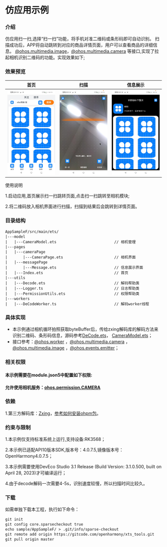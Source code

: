 # 仿应用示例 

### 介绍

仿应用扫一扫,选择“扫一扫”功能，将手机对准二维码或条形码即可自动识别。
扫描成功后，APP将自动跳转到对应的商品详情页面，用户可以查看商品的详细信息。
[@ohos.multimedia.image](https://gitcode.com/openharmony/docs/blob/OpenHarmony-4.0-Beta1/zh-cn/application-dev/reference/apis/js-apis-image.md)，[@ohos.multimedia.camera](https://gitcode.com/openharmony/docs/blob/OpenHarmony-4.0-Beta1/zh-cn/application-dev/reference/apis/js-apis-camera.md)
等接口,实现了拉起相机识别二维码的功能。实现效果如下;

### 效果预览

| 首页                                                        | 扫描                                                                            | 信息展示                                                                          | 
|-----------------------------------------------------------|-------------------------------------------------------------------------------|-------------------------------------------------------------------------------|
| ![首页.png](screenshots%2Fdevices%2F%E9%A6%96%E9%A1%B5.png) | ![扫描界面.png](screenshots%2Fdevices%2F%E6%89%AB%E6%8F%8F%E7%95%8C%E9%9D%A2.png) | ![信息界面.png](screenshots%2Fdevices%2F%E4%BF%A1%E6%81%AF%E7%95%8C%E9%9D%A2.png) |

使用说明

1.启动应用,首页展示扫一扫跳转页面,点击扫一扫跳转至相机模块;

2.将二维码放入相机界面进行扫描，扫描到结果后会跳转到详情页面。


### 目录结构

```
AppSampleF/src/main/ets/
|---model
|   |---CameraModel.ets                          // 相机管理
|---pages
|   |---cameraPage                               
|       |---CameraPage.ets                       // 相机界面
|   |---messagePage                               
|       |---Message.ets                          // 信息展示界面
|   |---Index.ets                                // 首页
|---utils
|   |---Decode.ets                               // 解码帮助类
|   |---Logger.ts                                // 日志帮助类
|   |---PermissionUtils.ets                      // 权限帮助类
|---workers                                 
|   |---DeCodeWorker.ts                          // 解码worker线程
```

### 具体实现
+ 本示例通过相机循环拍照获取byteBuffer后，传给zxing解码库的解码方法来识别二维码、条形码信息，源码参考[DeCode.ets](entry%2Fsrc%2Fmain%2Fets%2Futils%2FDeCode.ets)，
[CameraModel.ets](entry%2Fsrc%2Fmain%2Fets%2Fmodel%2FCameraModel.ets)；
+ 接口参考：[@ohos.worker](https://gitcode.com/openharmony/docs/blob/master/zh-cn/application-dev/reference/apis/js-apis-worker.md)
，[@ohos.multimedia.camera](https://gitcode.com/openharmony/docs/blob/master/zh-cn/application-dev/reference/apis/js-apis-camera.md)
，[@ohos.multimedia.image](https://gitcode.com/openharmony/docs/blob/master/zh-cn/application-dev/reference/apis/js-apis-image.md)
，[@ohos.events.emitter](https://gitcode.com/openharmony/docs/blob/master/zh-cn/application-dev/reference/apis/js-apis-emitter.md)；

### 相关权限
#### 本示例需要在module.json5中配置如下权限:
#### 允许使用相机服务：[ohos.permission.CAMERA](https://gitcode.com/openharmony/docs/blob/master/zh-cn/application-dev/security/permission-list.md#ohospermissioncamera)

### 依赖

1.第三方解码库：[Zxing](https://gitcode.com/openharmony-tpc/zxing)，[参考如何安装ohpm包](https://gitcode.com/openharmony-tpc/docs/blob/master/OpenHarmony_har_usage.md)。

### 约束与限制

1.本示例仅支持标准系统上运行,支持设备:RK3568；

2.本示例已适配API10版本SDK,版本号：4.0.7.5,镜像版本号：OpenHarmony4.0.7.5；

3.本示例需要使用DevEco Studio 3.1 Release (Build Version: 3.1.0.500, built on April 28, 2023)才可编译运行；

4.由于decode解码一次需要4-5s，识别速度较慢，所以扫描时间比较久。

### 下载

如需单独下载本工程，执行如下命令：

```
git init
git config core.sparsecheckout true
echo sample/AppSampleF/ > .git/info/sparse-checkout
git remote add origin https://gitcode.com/openharmony/xts_tools.git
git pull origin master
```